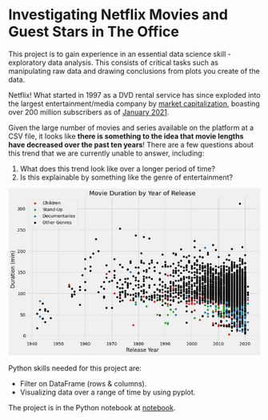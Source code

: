 # Investigating Netflix Movies and Guest Stars in The Office

This project is to gain experience in an essential data science skill - exploratory data analysis. This consists of critical tasks such as manipulating raw data and drawing conclusions from plots you create of the data.

Netflix! What started in 1997 as a DVD rental service has since exploded into the largest entertainment/media company by  [market capitalization](https://www.marketwatch.com/story/netflix-shares-close-up-8-for-yet-another-record-high-2020-07-10), boasting over 200 million subscribers as of  [January 2021](https://www.cbsnews.com/news/netflix-tops-200-million-subscribers-but-faces-growing-challenge-from-disney-plus/).

Given the large number of movies and series available on the platform at a CSV file, it looks like **there is something to the idea that movie lengths have decreased over the past ten years**! There are a few questions about this trend that we are currently unable to answer, including:
1.  What does this trend look like over a longer period of time?
2.  Is this explainable by something like the genre of entertainment?

![Netflix Movies' duration by years](images/duration_by_year.jpg)

Python skills needed for this project are:
- Filter on DataFrame  (rows & columns).
- Visualizing data over a range of time by using pyplot.

The project is in the Python notebook at [notebook](notebook.ipynb).